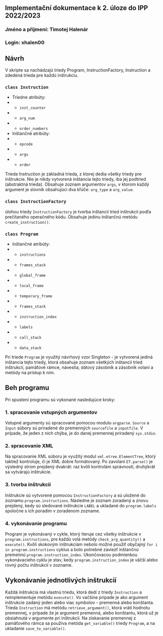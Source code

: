 ## Implementační dokumentace k 2. úloze do IPP 2022/2023
### Jméno a příjmení: Timotej Halenár
### Login: xhalen00

## Návrh
V skripte sa nachádzajú triedy Program, InstructionFactory, Instruction a zdedená trieda pre každú inštrukciu. 
### `class Instruction`
- Triedne atribúty:
- - `inst_counter`
- - `arg_num`
- - `order_numbers`  
- Inštančné atribúty:
- - `opcode`
- - `args`
- - `order` 

Trieda Instruction je základná trieda, z ktorej dedia všetky triedy pre inštrukcie. Nie je nikdy vytvorená inštancia tejto triedy, iba jej podtried (abstraktná trieda). Obsahuje zoznam argumentov `args`, v ktorom každý argument je slovník obsahujúci dva kľúče: `arg_type`  a `arg_value`. 
### `class InstructionFactory`
úlohou triedy `InstructionFactory` je tvorba inštancií tried inštrukcií podľa prečítaného operačného kódu. Obsahuje jedinu inštančnú metódu `create_instruction()`.
### `class Program` 
- Inštančné atribúty:
- - `instructions`
- - `frames_stack`
- - `global_frame`
- - `local_frame`
- - `temporary_frame`
- - `frames_stack`
- - `instruction_index`
- - `labels`
- - `call_stack`
- - `data_stack`  

Pri triede `Program` je využitý návrhový vzor Singleton - je vytvorená jediná inštancia tejto triedy, ktorá obsahuje zoznam všetkých inštancií tried inštrukcií, pamäťové rámce, návestia, dátový zásobník a zásobník volaní a metódy na prístup k nim.
## Beh programu
Pri spustení programu sú vykonané nasledujúce kroky:  
### 1. spracovanie vstupných argumentov
Vstupné argumenty sú spracované pomocou modulu `argparse`. `Source` a `Input` súbory sú priradené do premenných `sourcefile` a `inputfile`. V prípade, že jeden z nich chýba, je do danej premennej priradený `sys.stdin`. 
### 2. spracovanie XML
Na spracovanie XML súboru je využitý modul `xml.etree.ElementTree`, ktorý taktiež kontroluje, či je XML dobre formátovaný. Po zavolaní `ET.parse()` je výsledný strom prejdený dvakrát: raz kvôli kontrolám správnosti, druhýkrát sa vytvárajú inštrukcie.
### 3. tvorba inštrukcií
Inštrukcie sú vytvorené pomocou `InstructionFactory` a sú uložené do zoznamu `program.instructions`. Následne je zoznam zoradený a znovu prejdený, kedy sú sledované inštrukcie `LABEL` a ukladané do `program.labels` spoločne s ich poradím v zoradenom zozname. 
### 4. vykonávanie programu
Program je vykonávaný v cykle, ktorý iteruje cez všetky inštrukcie v `program.instructions`, pre každú volá metódy `check_arg_quantity()` a `execute()`. Kvôli skokovým inštrukciám nebolo možné použiť obyčajný `for i in program.instructions` cyklus a bolo potrebné zaviezť inštančnú premennú `program.instruction_index`. Ukončovacou podmienkou vykonávacieho cyklu je stav, kedy `program.instruction_index` je väčší alebo rovný počtu inštrukcií v zozname.
## Vykonávanie jednotlivých inštrukcií
Každá inštrukcia má vlastnú triedu, ktorá dedí z triedy `Instruction` a reimplementuje metódu `execute()`. Vo vačšine prípade je ako argument inštrukcie zadaný jeden alebo viac symbolov - premenná alebo konštanta. Trieda `Instruction` má metódu `retrieve_argument()`, ktorá vráti hodnotu premennej, v prípade že je argument premenná, alebo konštantu, ktorá už je obsiahnutá v argumente pri inštrukcii. Na získavanie premennej z pamäťového rámca sa používa metóda `get_variable()` triedy `Program`, a na ukladanie `save_to_variable()`.